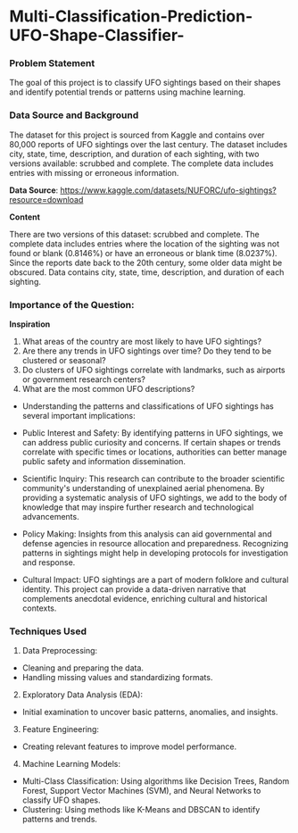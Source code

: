 # Multi-Classification-Prediction-UFO-Shape-Classifier-

### Problem Statement

The goal of this project is to classify UFO sightings based on their shapes and identify potential trends or patterns using machine learning.

### Data Source and Background

The dataset for this project is sourced from Kaggle and contains over 80,000 reports of UFO sightings over the last century. The dataset includes city, state, time, description, and duration of each sighting, with two versions available: scrubbed and complete. The complete data includes entries with missing or erroneous information.

**Data Source**: https://www.kaggle.com/datasets/NUFORC/ufo-sightings?resource=download

**Content**

There are two versions of this dataset: scrubbed and complete. The complete data includes entries where the location of the sighting was not found or blank (0.8146%) or have an erroneous or blank time (8.0237%). Since the reports date back to the 20th century, some older data might be obscured. Data contains city, state, time, description, and duration of each sighting.

### Importance of the Question:

**Inspiration**

1. What areas of the country are most likely to have UFO sightings?
2. Are there any trends in UFO sightings over time? Do they tend to be clustered or seasonal?
3. Do clusters of UFO sightings correlate with landmarks, such as airports or government research centers?
4. What are the most common UFO descriptions?

- Understanding the patterns and classifications of UFO sightings has several important implications:

- Public Interest and Safety: By identifying patterns in UFO sightings, we can address public curiosity and concerns. If certain shapes or trends correlate with specific times or locations, authorities can better manage public safety and information dissemination.

- Scientific Inquiry: This research can contribute to the broader scientific community's understanding of unexplained aerial phenomena. By providing a systematic analysis of UFO sightings, we add to the body of knowledge that may inspire further research and technological advancements.

- Policy Making: Insights from this analysis can aid governmental and defense agencies in resource allocation and preparedness. Recognizing patterns in sightings might help in developing protocols for investigation and response.

- Cultural Impact: UFO sightings are a part of modern folklore and cultural identity. This project can provide a data-driven narrative that complements anecdotal evidence, enriching cultural and historical contexts.


### Techniques Used

1. Data Preprocessing:
  - Cleaning and preparing the data.
  - Handling missing values and standardizing formats.

2. Exploratory Data Analysis (EDA):
  - Initial examination to uncover basic patterns, anomalies, and insights.

3. Feature Engineering:
  - Creating relevant features to improve model performance.

4. Machine Learning Models:
  - Multi-Class Classification: Using algorithms like Decision Trees, Random Forest, Support Vector Machines (SVM), and Neural Networks to classify UFO shapes.
  - Clustering: Using methods like K-Means and DBSCAN to identify patterns and trends.


